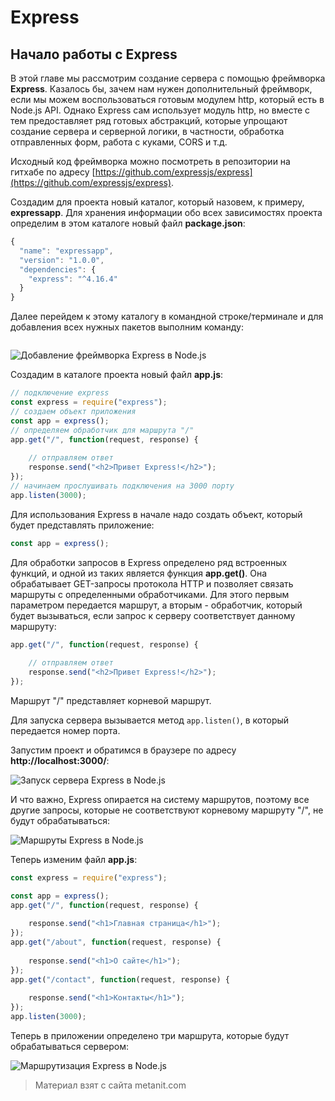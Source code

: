 # Express

## Начало работы с Express

В этой главе мы рассмотрим создание сервера с помощью фреймворка **Express**. Казалось бы, зачем нам нужен дополнительный фреймворк, если мы можем воспользоваться готовым модулем http, который есть в Node.js API. Однако Express сам использует модуль http, но вместе с тем предоставляет ряд готовых абстракций, которые упрощают создание сервера и серверной логики, в частности, обработка отправленных форм, работа с куками, CORS и т.д.

Исходный код фреймворка можно посмотреть в репозитории на гитхабе по адресу [https://github.com/expressjs/express](https://github.com/expressjs/express).

Создадим для проекта новый каталог, который назовем, к примеру, **expressapp**. Для хранения информации обо всех зависимостях проекта определим в этом каталоге новый файл **package.json**:

```js
{
  "name": "expressapp",
  "version": "1.0.0",
  "dependencies": {
    "express": "^4.16.4"
  }
}
```

Далее перейдем к этому каталогу в командной строке/терминале и для добавления всех нужных пакетов выполним команду:

```

```

![Добавление фреймворка Express в Node.js](https://metanit.com/web/nodejs/pics/4.1.png)

Создадим в каталоге проекта новый файл **app.js**:

```js
// подключение express
const express = require("express");
// создаем объект приложения
const app = express();
// определяем обработчик для маршрута "/"
app.get("/", function(request, response) {
    
    // отправляем ответ
    response.send("<h2>Привет Express!</h2>");
});
// начинаем прослушивать подключения на 3000 порту
app.listen(3000);
```

Для использования Express в начале надо создать объект, который будет представлять приложение:

```js
const app = express();
```

Для обработки запросов в Express определено ряд встроенных функций, и одной из таких является функция **app.get()**. Она обрабатывает GET-запросы протокола HTTP и позволяет связать маршруты с определенными обработчиками. Для этого первым параметром передается маршрут, а вторым - обработчик, который будет вызываться, если запрос к серверу соответствует данному маршруту:

```js
app.get("/", function(request, response) {
    
    // отправляем ответ
    response.send("<h2>Привет Express!</h2>");
});
```

Маршрут "/" представляет корневой маршрут.

Для запуска сервера вызывается метод `app.listen()`, в который передается номер порта.

Запустим проект и обратимся в браузере по адресу **http://localhost:3000/**:

![Запуск сервера Express в Node.js](https://metanit.com/web/nodejs/pics/4.2.png)

И что важно, Express опирается на систему маршрутов, поэтому все другие запросы, которые не соответствуют корневому маршруту "/", не будут обрабатываться:

![Маршруты Express в Node.js](https://metanit.com/web/nodejs/pics/4.3.png)

Теперь изменим файл **app.js**:

```js
const express = require("express");

const app = express();
app.get("/", function(request, response) {
    
    response.send("<h1>Главная страница</h1>");
});
app.get("/about", function(request, response) {
    
    response.send("<h1>О сайте</h1>");
});
app.get("/contact", function(request, response) {
    
    response.send("<h1>Контакты</h1>");
});
app.listen(3000);
```

Теперь в приложении определено три маршрута, которые будут обрабатываться сервером:

![Маршрутизация Express в Node.js](https://metanit.com/web/nodejs/pics/4.4.png)


> Материал взят с сайта metanit.com